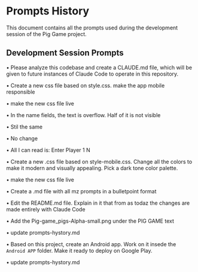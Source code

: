 # Prompts History

This document contains all the prompts used during the development session of the Pig Game project.

## Development Session Prompts

• Please analyze this codebase and create a CLAUDE.md file, which will be given to future instances of Claude Code to operate in this repository.

• Create a new css file based on style.css. make the app mobile responsible

• make the new css file live

• In the name fields, the text is overflow. Half of it is not visible

• Stil the same

• No change

• All I can read is: Enter Player 1 N

• Create a new .css file based on style-mobile.css. Change all the colors to make it modern and visually appealing. Pick a dark tone color palette.

• make the new css file live

• Create a .md file with all mz prompts in a bulletpoint format

• Edit the README.md file. Explain in it that from as todaz the changes are made entirely with Claude Code

• Add the Pig-game_pigs-Alpha-small.png under the PIG GAME text

• update prompts-hystory.md

• Based on this project, create an Android app. Work on it insede the `Android APP` folder.  Make it ready to deploy on Google Play.

• update prompts-hystory.md